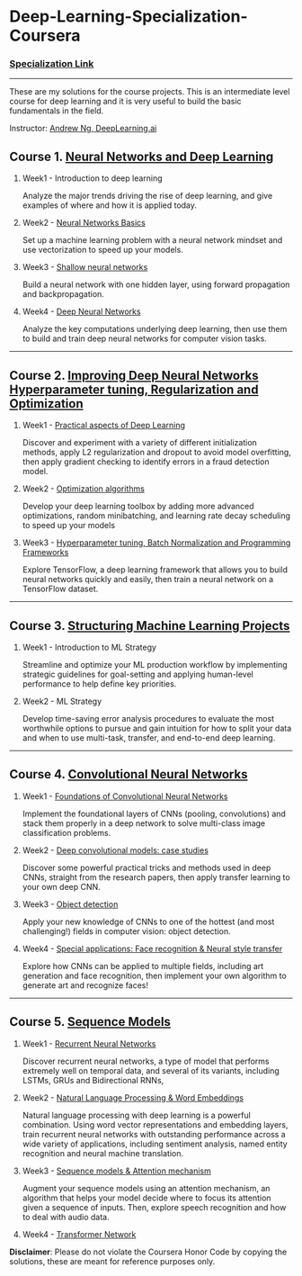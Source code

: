 # Deep-Learning-Specialization-Coursera
### [Specialization Link](https://www.coursera.org/specializations/deep-learning)

---

These are my solutions for the course projects. This is an intermediate level course for deep learning and it is very useful to build the basic fundamentals in the field. 

Instructor: [Andrew Ng, DeepLearning.ai]()

 ## Course 1. [Neural Networks and Deep Learning](https://www.youtube.com/watch?v=CS4cs9xVecg&list=PLkDaE6sCZn6Ec-XTbcX1uRg2_u4xOEky0)
 
1. Week1 - Introduction to deep learning
   
   Analyze the major trends driving the rise of deep learning, and give examples of where and how it is applied today.
   
2. Week2 - [Neural Networks Basics](https://github.com/savnani5/Deep-Learning-Specialization-Coursera/tree/main/Course1-Neural%20Networks%20and%20Deep%20Learning/Week2)
   
   Set up a machine learning problem with a neural network mindset and use vectorization to speed up your models.

3. Week3 - [Shallow neural networks](https://github.com/savnani5/Deep-Learning-Specialization-Coursera/tree/main/Course1-Neural%20Networks%20and%20Deep%20Learning/Week3)

   Build a neural network with one hidden layer, using forward propagation and backpropagation.
   
4. Week4 - [Deep Neural Networks](https://github.com/savnani5/Deep-Learning-Specialization-Coursera/tree/main/Course1-Neural%20Networks%20and%20Deep%20Learning/Week4)

   Analyze the key computations underlying deep learning, then use them to build and train deep neural networks for computer vision tasks.

---

## Course 2. [Improving Deep Neural Networks Hyperparameter tuning, Regularization and Optimization](https://www.youtube.com/watch?v=1waHlpKiNyY&list=PLkDaE6sCZn6Hn0vK8co82zjQtt3T2Nkqc)

1. Week1 - [Practical aspects of Deep Learning](https://github.com/savnani5/Deep-Learning-Specialization-Coursera/tree/main/Course2-Improving%20Deep%20Neural%20Networks%20Hyperparameter%20tuning%2C%20Regularization%20and%20Optimization/Week1)
   
   Discover and experiment with a variety of different initialization methods, apply L2 regularization and dropout to avoid model overfitting, then apply gradient checking to      identify errors in a fraud detection model.
   
2. Week2 - [Optimization algorithms](https://github.com/savnani5/Deep-Learning-Specialization-Coursera/tree/main/Course2-Improving%20Deep%20Neural%20Networks%20Hyperparameter%20tuning%2C%20Regularization%20and%20Optimization/Week2)

   Develop your deep learning toolbox by adding more advanced optimizations, random minibatching, and learning rate decay scheduling to speed up your models
   
   
3. Week3 - [Hyperparameter tuning, Batch Normalization and Programming Frameworks](hhttps://github.com/savnani5/Deep-Learning-Specialization-Coursera/tree/main/Course2-Improving%20Deep%20Neural%20Networks%20Hyperparameter%20tuning%2C%20Regularization%20and%20Optimization/Week3)
  
   Explore TensorFlow, a deep learning framework that allows you to build neural networks quickly and easily, then train a neural network on a TensorFlow dataset.
   
---

## Course 3. [Structuring Machine Learning Projects](https://www.youtube.com/watch?v=dFX8k1kXhOw&list=PLkDaE6sCZn6E7jZ9sN_xHwSHOdjUxUW_b)

1. Week1 - Introduction to ML Strategy

   Streamline and optimize your ML production workflow by implementing strategic guidelines for goal-setting and applying human-level performance to help define key priorities.

2. Week2 - ML Strategy
   
   Develop time-saving error analysis procedures to evaluate the most worthwhile options to pursue and gain intuition for how to split your data and when to use multi-task,        transfer, and end-to-end deep learning.
 
 ---
 
 ## Course 4. [Convolutional Neural Networks](https://www.youtube.com/watch?v=ArPaAX_PhIs&list=PLkDaE6sCZn6Gl29AoE31iwdVwSG-KnDzF)
 
 1. Week1 - [Foundations of Convolutional Neural Networks](https://github.com/savnani5/Deep-Learning-Specialization-Coursera/tree/main/Course4-Convolutional%20Neural%20Networks/Week1)
    
    Implement the foundational layers of CNNs (pooling, convolutions) and stack them properly in a deep network to solve multi-class image classification problems.
 
 2. Week2 - [Deep convolutional models: case studies](https://github.com/savnani5/Deep-Learning-Specialization-Coursera/tree/main/Course4-Convolutional%20Neural%20Networks/Week2) 
    
    Discover some powerful practical tricks and methods used in deep CNNs, straight from the research papers, then apply transfer learning to your own deep CNN.
 
 
 3. Week3 - [Object detection](https://github.com/savnani5/Deep-Learning-Specialization-Coursera/tree/main/Course4-Convolutional%20Neural%20Networks/Week3) 
    
    Apply your new knowledge of CNNs to one of the hottest (and most challenging!) fields in computer vision: object detection.

 4. Week4 - [Special applications: Face recognition & Neural style transfer](https://github.com/savnani5/Deep-Learning-Specialization-Coursera/tree/main/Course4-Convolutional%20Neural%20Networks/Week4)
    
    Explore how CNNs can be applied to multiple fields, including art generation and face recognition, then implement your own algorithm to generate art and recognize faces!
 
 ---
 
 ## Course 5. [Sequence Models](https://www.youtube.com/watch?v=_i3aqgKVNQI&list=PLkDaE6sCZn6F6wUI9tvS_Gw1vaFAx6rd6&index=1)
 1. Week1 - [Recurrent Neural Networks](https://github.com/savnani5/Deep-Learning-Specialization-Coursera/tree/main/Course5-Sequence%20Models/Week1)
    
    Discover recurrent neural networks, a type of model that performs extremely well on temporal data, and several of its variants, including LSTMs, GRUs and Bidirectional         RNNs,
    
 2. Week2 - [Natural Language Processing & Word Embeddings](https://github.com/savnani5/Deep-Learning-Specialization-Coursera/tree/main/Course5-Sequence%20Models/Week2)
 
    Natural language processing with deep learning is a powerful combination. Using word vector representations and embedding layers, train recurrent neural networks with           outstanding performance across a wide variety of applications, including sentiment analysis, named entity recognition and neural machine translation.
 
 3. Week3 - [Sequence models & Attention mechanism](https://github.com/savnani5/Deep-Learning-Specialization-Coursera/tree/main/Course5-Sequence%20Models/Week3)
 
    Augment your sequence models using an attention mechanism, an algorithm that helps your model decide where to focus its attention given a sequence of inputs. Then, explore     speech recognition and how to deal with audio data.
 
 4. Week4 - [Transformer Network](https://github.com/savnani5/Deep-Learning-Specialization-Coursera/tree/main/Course5-Sequence%20Models/Week4)
 
 
**Disclaimer**: Please do not violate the Coursera Honor Code by copying the solutions, these are meant for reference purposes only.

